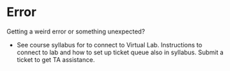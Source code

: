 # Error

Getting a weird error or something unexpected?

<!-- Point Students to Virtual Lab to get TA assistance -->
- See course syllabus for to connect to Virtual Lab. Instructions to connect to lab and how to set up ticket queue also in syllabus. Submit a ticket to get TA assistance.
